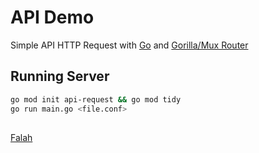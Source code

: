 # API Demo

Simple API HTTP Request with [Go](https://pkg.go.dev/net/http/) and [Gorilla/Mux Router](https://github.com/gorilla/mux)

## Running Server
```bash
go mod init api-request && go mod tidy
go run main.go <file.conf>
```
##
[Falah](https://falah.web.id)
